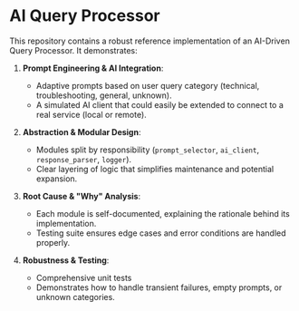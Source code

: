 # AI Query Processor

This repository contains a robust reference implementation of an AI-Driven Query Processor. It demonstrates:

1. **Prompt Engineering & AI Integration**:

   - Adaptive prompts based on user query category (technical, troubleshooting, general, unknown).
   - A simulated AI client that could easily be extended to connect to a real service (local or remote).

2. **Abstraction & Modular Design**:

   - Modules split by responsibility (`prompt_selector`, `ai_client`, `response_parser`, `logger`).
   - Clear layering of logic that simplifies maintenance and potential expansion.

3. **Root Cause & "Why" Analysis**:

   - Each module is self-documented, explaining the rationale behind its implementation.
   - Testing suite ensures edge cases and error conditions are handled properly.

4. **Robustness & Testing**:

   - Comprehensive unit tests
   - Demonstrates how to handle transient failures, empty prompts, or unknown categories.